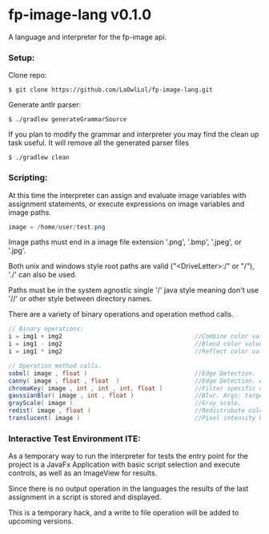 # fp-image-lang v0.1.0

A language and interpreter for the fp-image api.


### Setup:

Clone repo:

```
$ git clone https://github.com/LaOwlLol/fp-image-lang.git
```

Generate antlr parser:

```
$ ./gradlew generateGrammarSource
```

If you plan to modify the grammar and interpreter you may find the clean up task useful.  It will remove all the generated parser files

```
$ ./gradlew clean
```

### Scripting:

At this time the interpreter can assign and evaluate image variables with assignment statements, or execute expressions on image variables and image paths.

```java
image = /home/user/test.png
```

Image paths must end in a image file extension '.png', '.bmp', '.jpeg', or '.jpg'.

Both unix and windows style root paths are valid ("\<DriveLetter\>:/" or "/"), './' can also be used.

Paths must be in the system agnostic single '/' java style meaning don't use '//' or other style between directory names.

There are a variety of binary operations and operation method calls. 

```java
// Binary operations:
i = img1 + img2                                     //Combine color values by component wise addition for each pixel.
i = img1 - img2                                     //Blend color values by component wise (c1-c2)/2 for each pixel.
i = img1 * img2                                     //Reflect color values by component wise multiplication for each pixel

// Operation method calls.
sobel( image , float )                              //Edge Detection.  Args: target, threshold
canny( image , float , float  )                     //Edge Detection. Args: target, lowerthreshold, upperthreshold
chromaKey( image , int , int , int, float )         //Filter specific color to transparency. Args: target, red, blue, green, deltaThreshold  
gaussianBlur( image , int , float )                 //Blur. Args: target, convolutionSize, standardDeviation
grayScale( image )                                  //Gray scale.
redist( image , float )                             //Redistrubute color values (like dodge/burn) Args: target, power
translucent( image )                                //Pixel intensity becomes alpha value.
```

### Interactive Test Environment ITE:

As a temporary way to run the interpreter for tests the entry point for the project is a JavaFx Application with basic script selection and execute controls, as well as an ImageView for results.

Since there is no output operation in the languages the results of the last assignment in a script is stored and displayed.

This is a temporary hack, and a write to file operation will be added to upcoming versions.